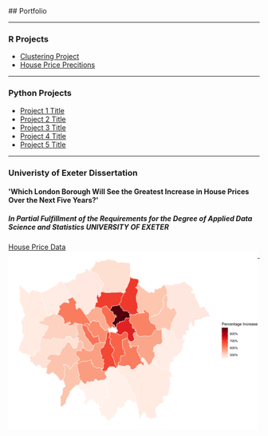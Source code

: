 <link rel="shortcut icon" type="image/x-icon" href="favicon.ico">
## Portfolio

---

### R Projects 
 - [Clustering Project](pages/Clustering.md)
 - [House Price Precitions](pages/Price_Predictions.md)


---

### Python Projects

- [Project 1 Title](http://example.com/)
- [Project 2 Title](http://example.com/)
- [Project 3 Title](http://example.com/)
- [Project 4 Title](http://example.com/)
- [Project 5 Title](http://example.com/)

---

### Univeristy of Exeter Dissertation
#### 'Which London Borough Will See the Greatest Increase in House Prices Over the Next Five Years?'
##### In Partial Fulfillment of the Requirements for the Degree of Applied Data Science and Statistics UNIVERSITY OF EXETER

[House Price Data](pdf/London_House_Price_Predictions.pdf)
<b>
</b>
<img 
    align="left"
    width = 500 
    src="images/Heatmap.png?raw=true"
    />

---

